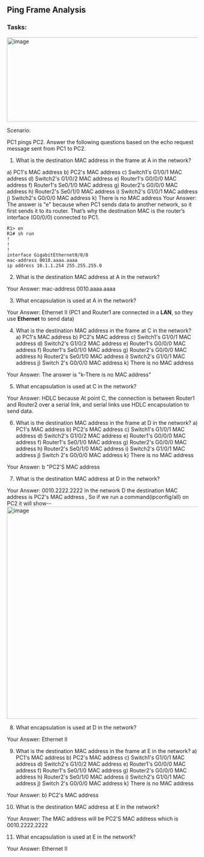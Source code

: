 ## Ping Frame Analysis

### Tasks: 

<img width="1747" height="222" alt="image" src="https://github.com/user-attachments/assets/93137423-e409-485e-a509-466713310b5d" />

Scenario:

PC1 pings PC2. Answer the following questions based on the echo request message sent from PC1 to PC2.

1) What is the destination MAC address in the frame at A in the network?
   
a) PC1's MAC address
b) PC2's MAC address
c) Switch1's G1/0/1 MAC address
d) Switch2's G1/0/2 MAC address
e) Router1's G0/0/0 MAC address
f) Router1's Se0/1/0 MAC address
g) Router2's G0/0/0 MAC address
h) Router2's Se0/1/0 MAC address
i) Switch2's G1/0/1 MAC address
j) Switch2's G0/0/0 MAC address
k) There is no MAC address
Your Answer: The answer is "e" because when PC1 sends data to another network, so it first sends it to its router. That’s why the destination MAC is the router’s interface (G0/0/0) connected to PC1.
```
R1> en
R1# sh run
!
!
!
interface GigabitEthernet0/0/0
mac-address 0010.aaaa.aaaa
ip address 10.1.1.254 255.255.255.0
```

2) What is the destination MAC address at A in the network?
   
Your Answer: mac-address 0010.aaaa.aaaa


3) What encapsulation is used at A in the network?

Your Answer: Ethernet II (PC1 and Router1 are connected in a **LAN**, so they use **Ethernet** to send data)


4) What is the destination MAC address in the frame at C in the network?
a) PC1's MAC address
b) PC2's MAC address
c) Switch1's G1/0/1 MAC address
d) Switch2's G1/0/2 MAC address
e) Router1's G0/0/0 MAC address
f) Router1's Se0/1/0 MAC address
g) Router2's G0/0/0 MAC address
h) Router2's Se0/1/0 MAC address
i) Switch2's G1/0/1 MAC address
j) Switch 2's G0/0/0 MAC address
k) There is no MAC address

Your Answer: The answer is "k-There is no MAC address" 


5) What encapsulation is used at C in the network?

Your Answer: HDLC because At point C, the connection is between Router1 and Router2 over a serial link,
and serial links use HDLC encapsulation to send data.


6) What is the destination MAC address in the frame at D in the network?
a) PC1's MAC address
b) PC2's MAC address
c) Switch1's G1/0/1 MAC address
d) Switch2's G1/0/2 MAC address
e) Router1's G0/0/0 MAC address
f) Router1's Se0/1/0 MAC address
g) Router2's G0/0/0 MAC address
h) Router2's Se0/1/0 MAC address
i) Switch2's G1/0/1 MAC address
j) Switch 2's G0/0/0 MAC address
k) There is no MAC address

Your Answer: b "PC2'S MAC address


7) What is the destination MAC address at D in the network?

Your Answer: 0010.2222.2222
In the network D the destination MAC address is PC2's MAC address , So if we run a command(ipconfig/all) on PC2 it will show--
<img width="991" height="559" alt="image" src="https://github.com/user-attachments/assets/ca6c86e4-f000-44a2-a1ef-b3510eb454e2" />


8) What encapsulation is used at D in the network?

Your Answer: Ethernet II


9) What is the destination MAC address in the frame at E in the network?
a) PC1's MAC address
b) PC2's MAC address
c) Switch1's G1/0/1 MAC address
d) Switch2's G1/0/2 MAC address
e) Router1's G0/0/0 MAC address
f) Router1's Se0/1/0 MAC address
g) Router2's G0/0/0 MAC address
h) Router2's Se0/1/0 MAC address
i) Switch2's G1/0/1 MAC address
j) Switch 2's G0/0/0 MAC address
k) There is no MAC address

Your Answer: b) PC2's MAC address


10) What is the destination MAC address at E in the network?

Your Answer: The MAC address will be PC2'S MAC address which is 0010.2222.2222


11) What encapsulation is used at E in the network?

Your Answer: Ethernet II

